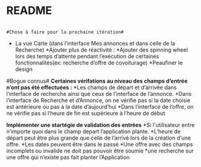 # README #


                                                                       #Chose à faire pour la prochaine itération#

* La vue Carte (dans l’interface Mes annonces et dans celle de la Recherche) 
*Ajouter plus de réactivité :
*Ajouter des spinning wheel lors des temps d’attente pendant l’exécution de certaines fonctionnalités(ex: recherche d’offre de covoiturage)
*Peaufiner le design

#Bogue connus#
**Certaines vérifations au niveau des champs d’entrée n’ont pas été effectuées :**
        *Les champs de départ et d’arrivée dans l’interface de recherche ainsi que ceux de l’interface de l’annonce. 
        *Dans l’interface de Recherche et d’Annonce, on ne vérifie pas si la date choisie est antérieure ou pas à la date d’aujourd’hui
        *Dans l’interface de l’offre, on ne vérifie pas si l’heure de fin est supérieure à l’heure de début

**Implémenter une startégie de validation des entrées**
        *Si l'utilisateur entre n'importe quoi dans le champ depart l’application plante.
        *L’heure de départ peut être plus grande que celle de l’arrivé lors de la création d’une offre.
        *Les dates peuvent être dans le passé
        *Une offre avec des champs incomplets ou invalide ne doit pas pouvoir être soumie
        *une recherche sur une offre qui n’existe pas fait planter l’Application